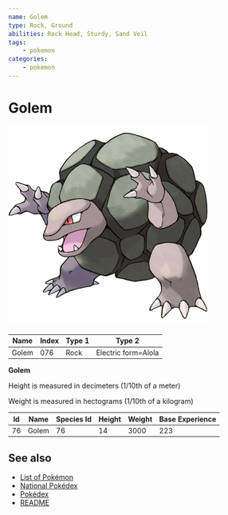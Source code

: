 ```yaml
---
name: Golem
type: Rock, Ground
abilities: Rock Head, Sturdy, Sand Veil
tags:
    - pokemon
categories:
    - pokemon
---
```


# Golem


![Golem](images/076.png)

| **Name** | **Index** | **Type 1** | **Type 2** |
|----|----|----|----|
| Golem | 076 | Rock | Electric form=Alola  |

**Golem** 


Height is measured in decimeters (1/10th of a meter)

Weight is measured in hectograms (1/10th of a kilogram)

| **Id** | **Name** | **Species Id** | **Height** | **Weight** | **Base Experience** |
|--------|----------|----------------|------------|------------|---------------------|
| 76 | Golem | 76 | 14 | 3000 | 223 |


## See also

- [List of Pokémon](../pokemon.md)
- [National Pokédex](../national_pokedex.md)
- [Pokédex](../pokedex.md)
- [README](../README.md)
